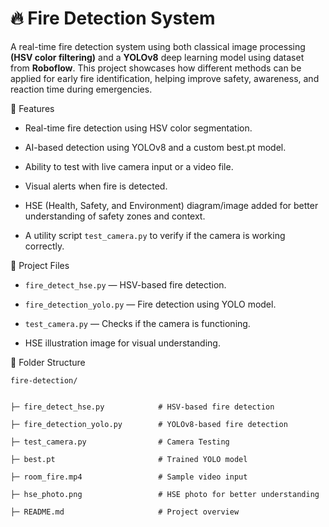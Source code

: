 # 🔥 Fire Detection System
A real-time fire detection system using both classical image processing **(HSV color filtering)** and a **YOLOv8** deep learning model using dataset from **Roboflow**. This project showcases how different methods can be applied for early fire identification, helping improve safety, awareness, and reaction time during emergencies.


📂 Features

* Real-time fire detection using HSV color segmentation.

* AI-based detection using YOLOv8 and a custom best.pt model.

* Ability to test with live camera input or a video file.

* Visual alerts when fire is detected.

* HSE (Health, Safety, and Environment) diagram/image added for better understanding of safety zones and context.

* A utility script `test_camera.py` to verify if the camera is working correctly.

📸 Project Files
* `fire_detect_hse.py` — HSV-based fire detection.

* `fire_detection_yolo.py` — Fire detection using YOLO model.

* `test_camera.py` — Checks if the camera is functioning.

* HSE illustration image for visual understanding.

📁 Folder Structure

    fire-detection/

    
    ├─ fire_detect_hse.py            # HSV-based fire detection
    
    ├─ fire_detection_yolo.py        # YOLOv8-based fire detection

    ├─ test_camera.py                # Camera Testing
    
    ├─ best.pt                       # Trained YOLO model
    
    ├─ room_fire.mp4                 # Sample video input
    
    ├─ hse_photo.png                 # HSE photo for better understanding
    
    ├─ README.md                     # Project overview
